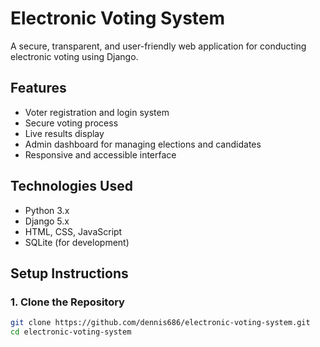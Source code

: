 
# Electronic Voting System

A secure, transparent, and user-friendly web application for conducting electronic voting using Django.

## Features

- Voter registration and login system
- Secure voting process
- Live results display
- Admin dashboard for managing elections and candidates
- Responsive and accessible interface

## Technologies Used

- Python 3.x
- Django 5.x
- HTML, CSS, JavaScript
- SQLite (for development)

## Setup Instructions

### 1. Clone the Repository

```bash
git clone https://github.com/dennis686/electronic-voting-system.git
cd electronic-voting-system
